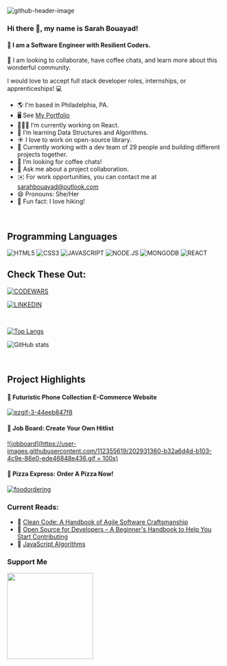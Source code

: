 ![github-header-image](https://user-images.githubusercontent.com/112355619/197630165-27740a10-c28c-4c35-9d79-3d139cd536e2.png)


### Hi there 👋, my name is Sarah Bouayad!
#### 👀 I am a Software Engineer with Resilient Coders. 


<p> 💞️ I am looking to collaborate, have coffee chats, and learn more about this wonderful community. 
  
 I would love to accept full stack developer roles, internships, or apprenticeships! 💻 </p>
 
- 🌎 I'm based in Philadelphia, PA.
- 🖥️ See [My Portfolio](https://www.sarahbouayad.com)
- 👩🏽‍💻 I’m currently working on React.
- 🌱 I’m learning Data Structures and Algorithms.  
- ☀️ I love to work on open-source library.
- 👯 Currently working with a dev team of 29 people and building different projects together.
- 🤔 I’m looking for coffee chats! 
- 💬 Ask me about a project collaboration.
- ✉️ For work opportunities, you can contact me at [sarahbouayad@outlook.com](mailto:sarahbouayad@outlook.com)
- 😄 Pronouns: She/Her
- 🥾 Fun fact: I love hiking! 

<br/>

## Programming Languages
![HTML5](https://img.shields.io/badge/HTML5-f06529?style=for-the-badge&logo=HTML5&logoColor=white)
![CSS3](https://img.shields.io/badge/CSS3-E31B5F?style=for-the-badge&logo=CSS3&logoColor=white)
![JAVASCRIPT](https://img.shields.io/badge/JAVASCRIPT-F0DB4F?style=for-the-badge&logo=JAVASCRIPT&logoColor=white)
![NODE.JS](https://img.shields.io/badge/NODE.JS-68A063?style=for-the-badge&logo=NODE.JS&logoColor=white)
![MONGODB](https://img.shields.io/badge/MONGODB-E8E7D5?style=for-the-badge&logo=MONGODB&logoColor=white)
![REACT](https://img.shields.io/badge/React-20232A?style=for-the-badge&logo=react&logoColor=61DAFB)

## Check These Out: 
[![CODEWARS](https://img.shields.io/badge/Codewars-B1361E?style=for-the-badge&logo=Codewars&logoColor=white)](https://www.codewars.com/users/sarahbouayad)

[![LINKEDIN](https://img.shields.io/badge/LinkedIn-0077B5?style=for-the-badge&logo=linkedin&logoColor=white)](https://www.linkedin.com/in/sarahbouayad/)


<br>

[![Top Langs](https://github-readme-stats.vercel.app/api/top-langs/?username=sarahbouayad)](https://github.com/anuraghazra/github-readme-stats)

![GitHub stats](https://github-readme-stats.vercel.app/api?username=sarahbouayad&show_icons=true)  




<br>

## Project Highlights

#### 📱 Futuristic Phone Collection E-Commerce Website

[![ezgif-3-44eeb847f8](https://user-images.githubusercontent.com/112355619/201748098-6e577ea3-2aa9-491a-9a70-fb940054b685.gif)](https://github.com/sarahbouayad/fullstackproject3.git) 

#### 📝 Job Board: Create Your Own Hitlist 

[![jobboard](https://user-images.githubusercontent.com/112355619/202931360-b32a6d4d-b103-4c9e-86e0-ede46848e436.gif = 100x)](https://github.com/sarahbouayad/jobboard.git)

#### 🍕 Pizza Express: Order A Pizza Now!  

[![foodordering](https://user-images.githubusercontent.com/112355619/202934807-0d4b387b-6b00-4669-8990-52e15a884572.gif)](https://github.com/sarahbouayad/foodordering.git)

### Current Reads:

- 📒 [Clean Code: A Handbook of Agile Software Craftsmanship](https://gist.github.com/wojteklu/73c6914cc446146b8b533c0988cf8d29)
- 📒 [Open Source for Developers – A Beginner's Handbook to Help You Start Contributing](https://www.freecodecamp.org/news/a-practical-guide-to-start-opensource-contributions/)
- 📒 [JavaScript Algorithms](https://github.com/trekhleb/javascript-algorithms)

### Support Me

<a href="https://www.buymeacoffee.com/sarahbouayad"><img src="https://cdn.buymeacoffee.com/buttons/v2/default-yellow.png" width="200" /></a>


